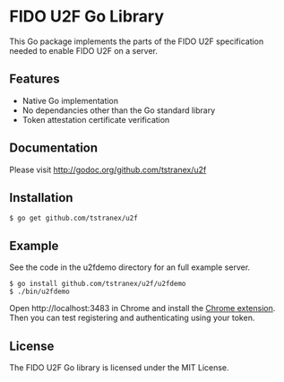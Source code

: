 # FIDO U2F Go Library

This Go package implements the parts of the FIDO U2F specification needed to
enable FIDO U2F on a server.

## Features

- Native Go implementation
- No dependancies other than the Go standard library
- Token attestation certificate verification

## Documentation

Please visit http://godoc.org/github.com/tstranex/u2f

## Installation

```
$ go get github.com/tstranex/u2f
```

## Example

See the code in the u2fdemo directory for an full example server.

```
$ go install github.com/tstranex/u2f/u2fdemo
$ ./bin/u2fdemo
```

Open http://localhost:3483 in Chrome and install the
[Chrome extension](https://chrome.google.com/webstore/detail/fido-u2f-universal-2nd-fa/pfboblefjcgdjicmnffhdgionmgcdmne).
Then you can test registering and authenticating using your token.

## License

The FIDO U2F Go library is licensed under the MIT License.
